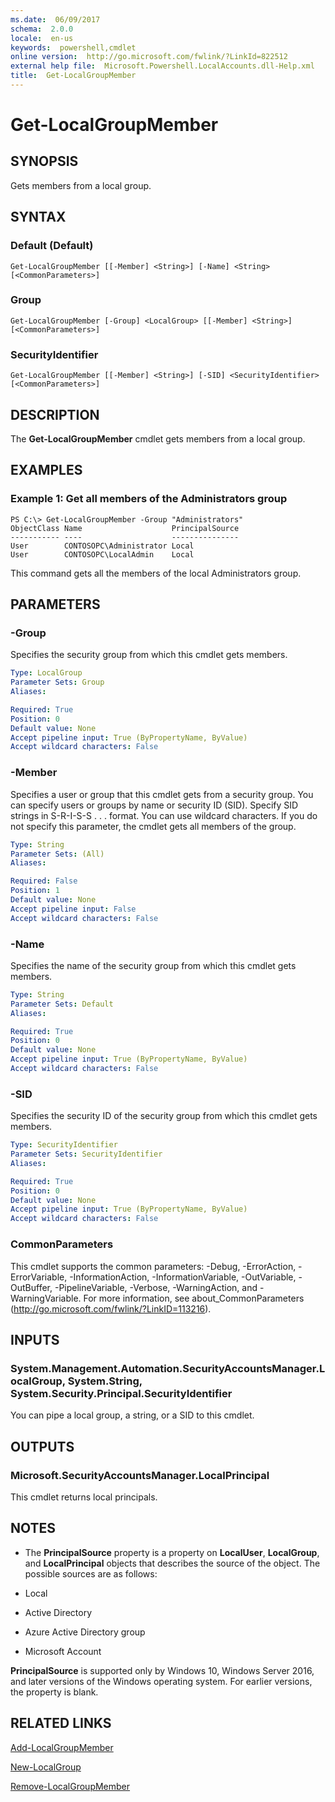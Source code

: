 ```yaml
---
ms.date:  06/09/2017
schema:  2.0.0
locale:  en-us
keywords:  powershell,cmdlet
online version:  http://go.microsoft.com/fwlink/?LinkId=822512
external help file:  Microsoft.Powershell.LocalAccounts.dll-Help.xml
title:  Get-LocalGroupMember
---
```


# Get-LocalGroupMember

## SYNOPSIS
Gets members from a local group.

## SYNTAX

### Default (Default)
```
Get-LocalGroupMember [[-Member] <String>] [-Name] <String> [<CommonParameters>]
```

### Group
```
Get-LocalGroupMember [-Group] <LocalGroup> [[-Member] <String>] [<CommonParameters>]
```

### SecurityIdentifier
```
Get-LocalGroupMember [[-Member] <String>] [-SID] <SecurityIdentifier> [<CommonParameters>]
```

## DESCRIPTION
The **Get-LocalGroupMember** cmdlet gets members from a local group.

## EXAMPLES

### Example 1: Get all members of the Administrators group
```
PS C:\> Get-LocalGroupMember -Group "Administrators"
ObjectClass Name                    PrincipalSource
----------- ----                    ---------------
User        CONTOSOPC\Administrator Local
User        CONTOSOPC\LocalAdmin    Local
```

This command gets all the members of the local Administrators group.

## PARAMETERS

### -Group
Specifies the security group from which this cmdlet gets members.

```yaml
Type: LocalGroup
Parameter Sets: Group
Aliases:

Required: True
Position: 0
Default value: None
Accept pipeline input: True (ByPropertyName, ByValue)
Accept wildcard characters: False
```

### -Member
Specifies a user or group that this cmdlet gets from a security group.
You can specify users or groups by name or security ID (SID).
Specify SID strings in S-R-I-S-S .
. .
format.
You can use wildcard characters.
If you do not specify this parameter, the cmdlet gets all members of the group.

```yaml
Type: String
Parameter Sets: (All)
Aliases:

Required: False
Position: 1
Default value: None
Accept pipeline input: False
Accept wildcard characters: False
```

### -Name
Specifies the name of the security group from which this cmdlet gets members.

```yaml
Type: String
Parameter Sets: Default
Aliases:

Required: True
Position: 0
Default value: None
Accept pipeline input: True (ByPropertyName, ByValue)
Accept wildcard characters: False
```

### -SID
Specifies the security ID of the security group from which this cmdlet gets members.

```yaml
Type: SecurityIdentifier
Parameter Sets: SecurityIdentifier
Aliases:

Required: True
Position: 0
Default value: None
Accept pipeline input: True (ByPropertyName, ByValue)
Accept wildcard characters: False
```

### CommonParameters
This cmdlet supports the common parameters: -Debug, -ErrorAction, -ErrorVariable, -InformationAction, -InformationVariable, -OutVariable, -OutBuffer, -PipelineVariable, -Verbose, -WarningAction, and -WarningVariable. For more information, see about_CommonParameters (http://go.microsoft.com/fwlink/?LinkID=113216).

## INPUTS

### System.Management.Automation.SecurityAccountsManager.LocalGroup, System.String, System.Security.Principal.SecurityIdentifier
You can pipe a local group, a string, or a SID to this cmdlet.

## OUTPUTS

### Microsoft.SecurityAccountsManager.LocalPrincipal
This cmdlet returns local principals.

## NOTES
* The **PrincipalSource** property is a property on **LocalUser**, **LocalGroup**, and **LocalPrincipal** objects that describes the source of the object. The possible sources are as follows:

* Local
* Active Directory
* Azure Active Directory group
* Microsoft Account

**PrincipalSource** is supported only by Windows 10, Windows Server 2016, and later versions of the Windows operating system. For earlier versions, the property is blank.

## RELATED LINKS

[Add-LocalGroupMember](Add-LocalGroupMember.md)

[New-LocalGroup](New-LocalGroup.md)

[Remove-LocalGroupMember](Remove-LocalGroupMember.md)